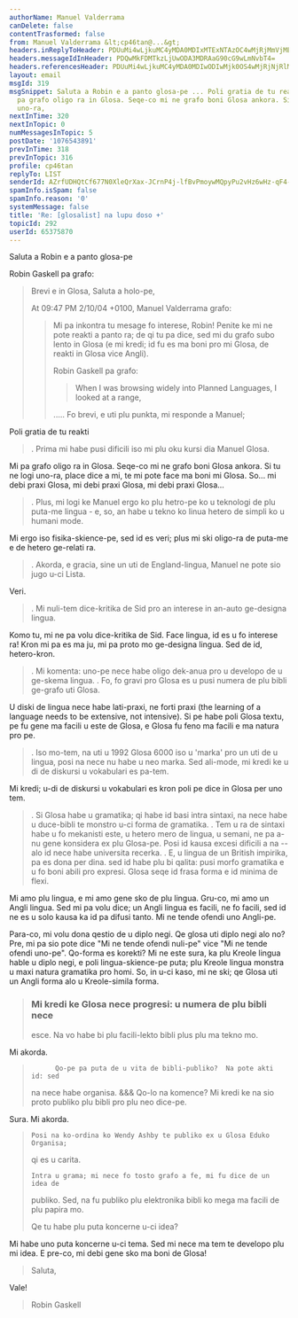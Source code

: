 ```yaml
---
authorName: Manuel Valderrama
canDelete: false
contentTrasformed: false
from: Manuel Valderrama &lt;cp46tan@...&gt;
headers.inReplyToHeader: PDUuMi4wLjkuMC4yMDA0MDIxMTExNTAzOC4wMjRjMmVjMEBwYWNpZmljLm5ldC5hdT4=
headers.messageIdInHeader: PDQwMkFDMTkzLjUwODA3MDRAaG90cG9wLmNvbT4=
headers.referencesHeader: PDUuMi4wLjkuMC4yMDA0MDIwODIwMjk0OS4wMjRjNjRlMEBwYWNpZmljLm5ldC5hdT4gPDUuMi4wLjkuMC4yMDA0MDIwODIwMjk0OS4wMjRjNjRlMEBwYWNpZmljLm5ldC5hdT4gPDUuMi4wLjkuMC4yMDA0MDIxMTExNTAzOC4wMjRjMmVjMEBwYWNpZmljLm5ldC5hdT4=
layout: email
msgId: 319
msgSnippet: Saluta a Robin e a panto glosa-pe ... Poli gratia de tu reakti ... Mi
  pa grafo oligo ra in Glosa. Seqe-co mi ne grafo boni Glosa ankora. Si tu ne logi
  uno-ra,
nextInTime: 320
nextInTopic: 0
numMessagesInTopic: 5
postDate: '1076543891'
prevInTime: 318
prevInTopic: 316
profile: cp46tan
replyTo: LIST
senderId: AZrfUDHQtCf677N0XleQrXax-JCrnP4j-lfBvPmoywMQpyPu2vHz6wHz-qF4-975vJR4CmXYiEGRKUWnyAw1KqPjtzzTNvOu1G1xd20
spamInfo.isSpam: false
spamInfo.reason: '0'
systemMessage: false
title: 'Re: [glosalist] na lupu doso +'
topicId: 292
userId: 65375870
---
```


Saluta a Robin e a panto glosa-pe

Robin Gaskell pa grafo:

>Brevi e in Glosa, Saluta a holo-pe,
>
>At 09:47 PM 2/10/04 +0100, Manuel Valderrama grafo:
>  
>
>>Mi pa inkontra tu mesage fo interese, Robin! Penite ke mi ne pote reakti
>>a panto ra; de qi tu pa dice, sed mi du grafo subo lento in Glosa (e mi
>>kredi; id fu es ma boni pro mi Glosa, de reakti in Glosa vice Angli).
>>
>>Robin Gaskell pa grafo:
>>
>>    
>>
>>>  When I was browsing widely into Planned Languages, I looked at a range,
>>>      
>>>
>   >   .....
>   Fo brevi, e uti plu punkta, mi responde a Manuel;
>
Poli gratia de tu reakti

>   . Prima mi habe pusi dificili iso mi plu oku kursi dia Manuel Glosa.
>
Mi pa grafo oligo ra in Glosa. Seqe-co mi ne grafo boni Glosa ankora. Si 
tu ne logi uno-ra, place dice a mi, te mi pote face ma boni mi Glosa. 
So... mi debi praxi Glosa, mi debi praxi Glosa, mi debi praxi Glosa...

>   . Plus, mi logi ke Manuel ergo ko plu hetro-pe ko u teknologi de plu 
>puta-me lingua - e, so, an habe u tekno ko linua hetero de simpli ko u 
>humani mode.
>
Mi ergo iso fisika-skience-pe, sed id es veri; plus mi ski oligo-ra de 
puta-me e de hetero ge-relati ra.

>   . Akorda, e gracia, sine un uti de England-lingua, Manuel ne pote sio 
>jugo u-ci Lista.
>
Veri.

>   . Mi nuli-tem dice-kritika de Sid pro an interese in an-auto ge-designa 
>lingua.
>
Komo tu, mi ne pa volu dice-kritika de Sid. Face lingua, id es u fo 
interese ra! Kron mi pa es ma ju, mi pa proto mo ge-designa lingua. Sed 
de id, hetero-kron.

>   . Mi komenta: uno-pe nece habe oligo dek-anua pro u developo de u 
>ge-skema lingua.
>   . Fo, fo gravi pro Glosa es u pusi numera de plu bibli ge-grafo uti Glosa.
>
U diski de lingua nece habe lati-praxi, ne forti praxi (the learning of 
a language needs to be extensive, not intensive). Si pe habe poli Glosa 
textu, pe fu gene ma facili u este de Glosa, e Glosa fu feno ma facili e 
ma natura pro pe.

>   . Iso mo-tem, na uti u 1992 Glosa 6000 iso u 'marka' pro un uti de u 
>lingua, posi na nece nu habe u neo marka.  Sed ali-mode, mi kredi ke u di 
>de diskursi u vokabulari es pa-tem.
>
Mi kredi; u-di de diskursi u vokabulari es kron poli pe dice in Glosa 
per uno tem.

>   . Si Glosa habe u gramatika; qi habe id basi intra sintaxi, na nece habe 
>u duce-bibli te monstro u-ci forma de gramatika.
>   . Tem u ra de sintaxi habe u fo mekanisti este, u hetero mero de lingua, 
>u semani, ne pa a-nu gene konsidera ex plu Glosa-pe.  Posi id kausa excesi 
>dificili a na -- alo id nece habe universita recerka.
>   . E, u lingua de un British impirika, pa es dona per dina. sed id habe 
>plu bi qalita: pusi morfo gramatika e u fo boni abili pro expresi.  Glosa 
>seqe id frasa forma e id minima de flexi.
>  
>
Mi amo plu lingua, e mi amo gene sko de plu lingua. Gru-co, mi amo un 
Angli lingua. Sed mi pa volu dice; un Angli lingua es facili, ne fo 
facili, sed id ne es u solo kausa ka id pa difusi tanto. Mi ne tende 
ofendi uno Angli-pe.

Para-co, mi volu dona qestio de u diplo negi. Qe glosa uti diplo negi 
alo no? Pre, mi pa sio pote dice "Mi ne tende ofendi nuli-pe" vice "Mi 
ne tende ofendi uno-pe". Qo-forma es korekti? Mi ne este sura, ka plu 
Kreole lingua hable u diplo negi, e poli lingua-skience-pe puta; plu 
Kreole lingua monstra u maxi natura gramatika pro homi. So, in u-ci 
kaso, mi ne ski; qe Glosa uti un Angli forma alo u Kreole-simila forma.

>    ### Mi kredi ke Glosa nece progresi: u numera de plu bibli nece 
>esce.  Na vo habe bi plu facili-lekto bibli plus plu ma tekno mo.
>
Mi akorda.

>           Qo-pe pa puta de u vita de bibli-publiko?  Na pote akti id: sed 
>na nece habe organisa.
>     &&& Qo-lo na komence?  Mi kredi ke na sio proto publiko plu bibli pro 
>plu neo dice-pe.
>  
>
Sura. Mi akorda.

>     Posi na ko-ordina ko Wendy Ashby te publiko ex u Glosa Eduko Organisa; 
>qi es u carita.
>
>     Intra u grama; mi nece fo tosto grafo a fe, mi fu dice de un idea de 
>publiko.  Sed, na fu publiko plu elektronika bibli ko mega ma facili de plu 
>papira mo.
>
>Qe tu habe plu puta koncerne u-ci idea?
>  
>
Mi habe uno puta koncerne u-ci tema. Sed mi nece ma tem te developo plu 
mi idea. E pre-co, mi debi gene sko ma boni de Glosa!

>Saluta,
>  
>
Vale!

>Robin Gaskell
>
>
>
>  
>


